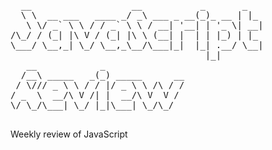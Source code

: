 <pre>
  __                   __           _       _   
  \ \  __ ___   ____ _/ _\ ___ _ __(_)_ __ | |_ 
   \ \/ _` \ \ / / _` \ \ / __| '__| | '_ \| __|
/\_/ / (_| |\ V / (_| |\ \ (__| |  | | |_) | |_ 
\___/ \__,_| \_/ \__,_\__/\___|_|  |_| .__/ \__|
                                     |_|        
   __            _               
  /__\ _____   _(_) _____      __
 / \/// _ \ \ / / |/ _ \ \ /\ / /
/ _  \  __/\ V /| |  __/\ V  V / 
\/ \_/\___| \_/ |_|\___| \_/\_/  
       
</pre>


Weekly review of JavaScript